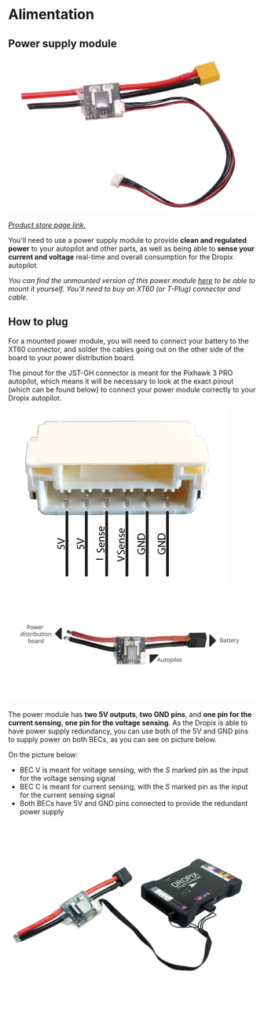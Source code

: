 # Alimentation

## Power supply module

![](../.gitbook/assets/alim.jpg)

[_Product store page link._](https://drotek.com/shop/en/home/809-voltage-current-53v-power-supply-mounted.html)

You'll need to use a power supply module to provide **clean and regulated power** to your autopilot and other parts, as well as being able to **sense your current and voltage** real-time and overall consumption for the Dropix autopilot.

_You can find the unmounted version of this power module_ [_here_](https://drotek.com/shop/en/home/806-voltage-current-power-supply.html) _to be able to mount it yourself. You'll need to buy an XT60 \(or T-Plug\) connector and cable._

## How to plug

For a mounted power module, you will need to connect your battery to the XT60 connector, and solder the cables going out on the other side of the board to your power distribution board.

The pinout for the JST-GH connector is meant for the Pixhawk 3 PRO autopilot, which means it will be necessary to look at the exact pinout \(which can be found below\) to connect your power module correctly to your Dropix autopilot.

![](../.gitbook/assets/pinoutacs.png)

![](../.gitbook/assets/montage-voltage.png)

The power module has **two 5V outputs**, **two GND pins**, and **one pin for the current sensing**, **one pin for the voltage sensing**. As the Dropix is able to have power supply redundancy, you can use both of the 5V and GND pins to supply power on both BECs, as you can see on picture below.

On the picture below:

* BEC V is meant for voltage sensing, with the _S_ marked pin as the input for the voltage sensing signal
* BEC C is meant for current sensing, with the _S_ marked pin as the input for the current sensing signal
* Both BECs have 5V and GND pins connected to provide the redundant power supply

![](../.gitbook/assets/dropix-plug-to-voltage-current-mounted-drotek.png)

